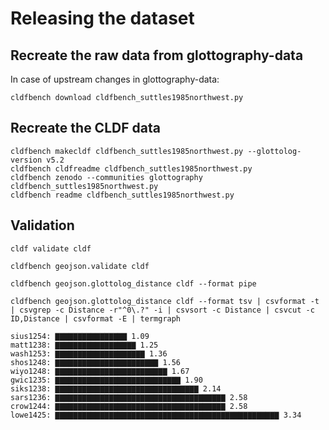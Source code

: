 # Releasing the dataset

## Recreate the raw data from glottography-data

In case of upstream changes in glottography-data:
```shell
cldfbench download cldfbench_suttles1985northwest.py
```

## Recreate the CLDF data

```shell
cldfbench makecldf cldfbench_suttles1985northwest.py --glottolog-version v5.2
cldfbench cldfreadme cldfbench_suttles1985northwest.py
cldfbench zenodo --communities glottography cldfbench_suttles1985northwest.py
cldfbench readme cldfbench_suttles1985northwest.py
```

## Validation

```shell
cldf validate cldf
```

```shell
cldfbench geojson.validate cldf
```

```shell
cldfbench geojson.glottolog_distance cldf --format pipe
```

```shell
cldfbench geojson.glottolog_distance cldf --format tsv | csvformat -t | csvgrep -c Distance -r"^0\.?" -i | csvsort -c Distance | csvcut -c ID,Distance | csvformat -E | termgraph
```

```
sius1254: ▇▇▇▇▇▇▇▇▇▇▇▇▇▇▇▇ 1.09 
matt1238: ▇▇▇▇▇▇▇▇▇▇▇▇▇▇▇▇▇▇ 1.25 
wash1253: ▇▇▇▇▇▇▇▇▇▇▇▇▇▇▇▇▇▇▇▇ 1.36 
shos1248: ▇▇▇▇▇▇▇▇▇▇▇▇▇▇▇▇▇▇▇▇▇▇▇ 1.56 
wiyo1248: ▇▇▇▇▇▇▇▇▇▇▇▇▇▇▇▇▇▇▇▇▇▇▇▇▇ 1.67 
gwic1235: ▇▇▇▇▇▇▇▇▇▇▇▇▇▇▇▇▇▇▇▇▇▇▇▇▇▇▇▇ 1.90 
siks1238: ▇▇▇▇▇▇▇▇▇▇▇▇▇▇▇▇▇▇▇▇▇▇▇▇▇▇▇▇▇▇▇▇ 2.14 
sars1236: ▇▇▇▇▇▇▇▇▇▇▇▇▇▇▇▇▇▇▇▇▇▇▇▇▇▇▇▇▇▇▇▇▇▇▇▇▇▇ 2.58 
crow1244: ▇▇▇▇▇▇▇▇▇▇▇▇▇▇▇▇▇▇▇▇▇▇▇▇▇▇▇▇▇▇▇▇▇▇▇▇▇▇ 2.58 
lowe1425: ▇▇▇▇▇▇▇▇▇▇▇▇▇▇▇▇▇▇▇▇▇▇▇▇▇▇▇▇▇▇▇▇▇▇▇▇▇▇▇▇▇▇▇▇▇▇▇▇▇▇ 3.34 
```